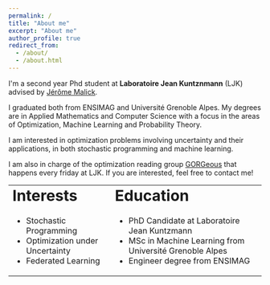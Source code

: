 ```yaml
---
permalink: /
title: "About me"
excerpt: "About me"
author_profile: true
redirect_from:
  - /about/
  - /about.html
---
```


I'm a second year Phd student at **Laboratoire Jean Kuntznmann** (LJK) advised by [Jérôme Malick](https://ljk.imag.fr/membres/Jerome.Malick/).

I graduated both from ENSIMAG and Université Grenoble Alpes. My degrees are in Applied Mathematics and Computer Science with a focus in the areas of Optimization, Machine Learning and Probability Theory.

I am interested in optimization problems involving uncertainty and their applications, in both stochastic programming and machine learning.

I am also in charge of the optimization reading group [GORGeous](https://sites.google.com/view/gorgeous-optim/) that happens every friday at LJK. If you are interested, feel free to contact me!

<table border="0">
 <tr>
    <td><b style="font-size:30px">Interests</b></td>
    <td><b style="font-size:30px">Education</b></td>
 </tr>
 <tr>
    <td>
      <ul>
        <li>Stochastic Programming</li>
        <li>Optimization under Uncertainty</li>
        <li>Federated Learning</li>
      </ul>
    </td>
    <td>
    <ul>
      <li>PhD Candidate at Laboratoire Jean Kuntzmann</li>
      <li>MSc in Machine Learning from Université Grenoble Alpes</li>
      <li>Engineer degree from ENSIMAG</li>
    </ul>
    </td>
 </tr>
</table>

